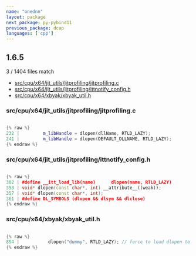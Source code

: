 ```yaml
---
name: "onednn"
layout: package
next_package: py-pybind11
previous_package: dcap
languages: ['cpp']
---
```

## 1.6.5
3 / 1404 files match

 - [src/cpu/x64/jit_utils/jitprofiling/jitprofiling.c](#srccpux64jit_utilsjitprofilingjitprofilingc)
 - [src/cpu/x64/jit_utils/jitprofiling/ittnotify_config.h](#srccpux64jit_utilsjitprofilingittnotify_configh)
 - [src/cpu/x64/xbyak/xbyak_util.h](#srccpux64xbyakxbyak_utilh)

### src/cpu/x64/jit_utils/jitprofiling/jitprofiling.c

```cpp

{% raw %}
232 |         m_libHandle = dlopen(dllName, RTLD_LAZY);
241 |         m_libHandle = dlopen(DEFAULT_DLLNAME, RTLD_LAZY);
{% endraw %}

```
### src/cpu/x64/jit_utils/jitprofiling/ittnotify_config.h

```cpp

{% raw %}
302 | #define __itt_load_lib(name)      dlopen(name, RTLD_LAZY)
353 | void* dlopen(const char*, int) __attribute__((weak));
357 | void* dlopen(const char*, int);
361 | #define DL_SYMBOLS (dlopen && dlsym && dlclose)
{% endraw %}

```
### src/cpu/x64/xbyak/xbyak_util.h

```cpp

{% raw %}
854 | 			dlopen("dummy", RTLD_LAZY); // force to load dlopen to enable jit profiling
{% endraw %}

```